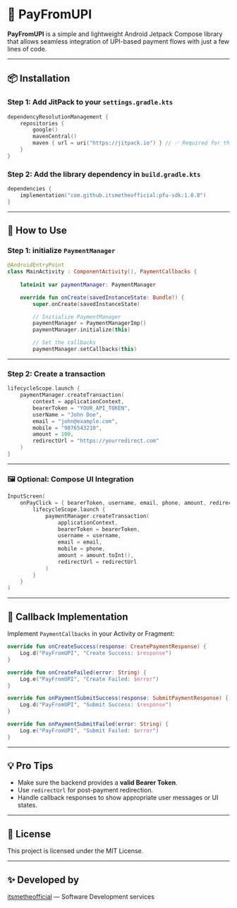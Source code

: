 # 🔁 PayFromUPI

**PayFromUPI** is a simple and lightweight Android Jetpack Compose library that allows seamless integration of UPI-based payment flows with just a few lines of code.

---

## 📦 Installation

### Step 1: Add JitPack to your `settings.gradle.kts`

```kotlin
dependencyResolutionManagement {
    repositories {
        google()
        mavenCentral()
        maven { url = uri("https://jitpack.io") } // ✅ Required for this library
    }
}
```

### Step 2: Add the library dependency in `build.gradle.kts`

```kotlin
dependencies {
    implementation("com.github.itsmetheofficial:pfu-sdk:1.0.8")
}
```

---


## 🚀 How to Use

### Step 1:  initialize `PaymentManager`

```kotlin
@AndroidEntryPoint
class MainActivity : ComponentActivity(), PaymentCallbacks {
    
    lateinit var paymentManager: PaymentManager

    override fun onCreate(savedInstanceState: Bundle?) {
        super.onCreate(savedInstanceState)

        // Initialize PaymentManager
        paymentManager = PaymentManagerImp()
        paymentManager.initialize(this)

        // Set the callbacks
        paymentManager.setCallbacks(this)
```

---

### Step 2: Create a transaction

```kotlin
lifecycleScope.launch {
    paymentManager.createTransaction(
        context = applicationContext,
        bearerToken = "YOUR_API_TOKEN",
        userName = "John Doe",
        email = "john@example.com",
        mobile = "9876543210",
        amount = 100,
        redirectUrl = "https://yourredirect.com"
    )
}
```

---

### 🖼 Optional: Compose UI Integration

```kotlin
InputScreen(
    onPayClick = { bearerToken, username, email, phone, amount, redirectUrl ->
        lifecycleScope.launch {
            paymentManager.createTransaction(
                applicationContext,
                bearerToken = bearerToken,
                username = username,
                email = email,
                mobile = phone,
                amount = amount.toInt(),
                redirectUrl = redirectUrl
            )
        }
    }
)
```

---

## 🔁 Callback Implementation

Implement `PaymentCallbacks` in your Activity or Fragment:

```kotlin
override fun onCreateSuccess(response: CreatePaymentResponse) {
    Log.d("PayFromUPI", "Create Success: $response")
}

override fun onCreateFailed(error: String) {
    Log.e("PayFromUPI", "Create Failed: $error")
}

override fun onPaymentSubmitSuccess(response: SubmitPaymentResponse) {
    Log.d("PayFromUPI", "Submit Success: $response")
}

override fun onPaymentSubmitFailed(error: String) {
    Log.e("PayFromUPI", "Submit Failed: $error")
}
```

---

## 💡 Pro Tips

- Make sure the backend provides a **valid Bearer Token**.
- Use `redirectUrl` for post-payment redirection.
- Handle callback responses to show appropriate user messages or UI states.

---

## 📃 License

This project is licensed under the MIT License.

---

## ✨ Developed by

[itsmetheofficial](https://github.com/itsmetheofficial) — Software Development services